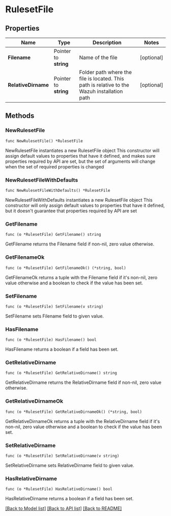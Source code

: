 # RulesetFile

## Properties

Name | Type | Description | Notes
------------ | ------------- | ------------- | -------------
**Filename** | Pointer to **string** | Name of the file | [optional] 
**RelativeDirname** | Pointer to **string** | Folder path where the file is located. This path is relative to the Wazuh installation path | [optional] 

## Methods

### NewRulesetFile

`func NewRulesetFile() *RulesetFile`

NewRulesetFile instantiates a new RulesetFile object
This constructor will assign default values to properties that have it defined,
and makes sure properties required by API are set, but the set of arguments
will change when the set of required properties is changed

### NewRulesetFileWithDefaults

`func NewRulesetFileWithDefaults() *RulesetFile`

NewRulesetFileWithDefaults instantiates a new RulesetFile object
This constructor will only assign default values to properties that have it defined,
but it doesn't guarantee that properties required by API are set

### GetFilename

`func (o *RulesetFile) GetFilename() string`

GetFilename returns the Filename field if non-nil, zero value otherwise.

### GetFilenameOk

`func (o *RulesetFile) GetFilenameOk() (*string, bool)`

GetFilenameOk returns a tuple with the Filename field if it's non-nil, zero value otherwise
and a boolean to check if the value has been set.

### SetFilename

`func (o *RulesetFile) SetFilename(v string)`

SetFilename sets Filename field to given value.

### HasFilename

`func (o *RulesetFile) HasFilename() bool`

HasFilename returns a boolean if a field has been set.

### GetRelativeDirname

`func (o *RulesetFile) GetRelativeDirname() string`

GetRelativeDirname returns the RelativeDirname field if non-nil, zero value otherwise.

### GetRelativeDirnameOk

`func (o *RulesetFile) GetRelativeDirnameOk() (*string, bool)`

GetRelativeDirnameOk returns a tuple with the RelativeDirname field if it's non-nil, zero value otherwise
and a boolean to check if the value has been set.

### SetRelativeDirname

`func (o *RulesetFile) SetRelativeDirname(v string)`

SetRelativeDirname sets RelativeDirname field to given value.

### HasRelativeDirname

`func (o *RulesetFile) HasRelativeDirname() bool`

HasRelativeDirname returns a boolean if a field has been set.


[[Back to Model list]](../README.md#documentation-for-models) [[Back to API list]](../README.md#documentation-for-api-endpoints) [[Back to README]](../README.md)


